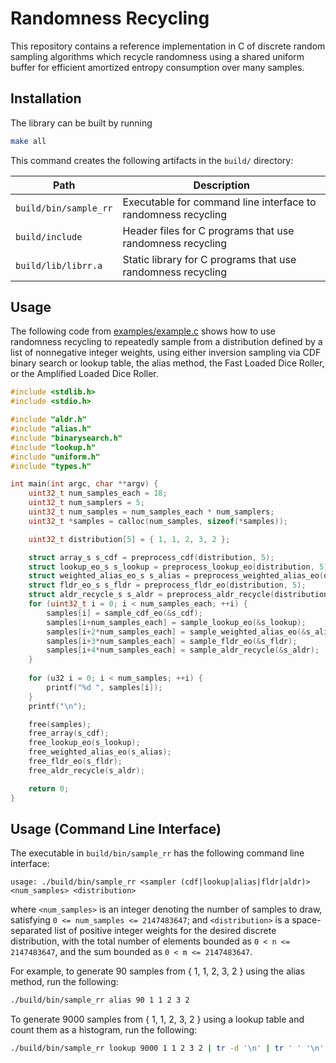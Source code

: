 # Randomness Recycling

This repository contains a reference implementation in C of
discrete random sampling algorithms which recycle randomness
using a shared uniform buffer for efficient amortized entropy
consumption over many samples.

## Installation

The library can be built by running

```sh
make all
```

This command creates the following artifacts in the `build/` directory:

| Path                  | Description                                                   |
| --------------------- | ------------------------------------------------------------- |
| `build/bin/sample_rr` | Executable for command line interface to randomness recycling |
| `build/include`       | Header files for C programs that use randomness recycling     |
| `build/lib/librr.a`   | Static library for C programs that use randomness recycling   |

## Usage

The following code from [examples/example.c](examples/example.c)
shows how to use randomness recycling to repeatedly sample from a distribution
defined by a list of nonnegative integer weights, using either
inversion sampling via CDF binary search or lookup table,
the alias method,
the Fast Loaded Dice Roller, or
the Amplified Loaded Dice Roller.

```c
#include <stdlib.h>
#include <stdio.h>

#include "aldr.h"
#include "alias.h"
#include "binarysearch.h"
#include "lookup.h"
#include "uniform.h"
#include "types.h"

int main(int argc, char **argv) {
    uint32_t num_samples_each = 18;
    uint32_t num_samplers = 5;
    uint32_t num_samples = num_samples_each * num_samplers;
    uint32_t *samples = calloc(num_samples, sizeof(*samples));

    uint32_t distribution[5] = { 1, 1, 2, 3, 2 };

    struct array_s s_cdf = preprocess_cdf(distribution, 5);
    struct lookup_eo_s s_lookup = preprocess_lookup_eo(distribution, 5);
    struct weighted_alias_eo_s s_alias = preprocess_weighted_alias_eo(distribution, 5);
    struct fldr_eo_s s_fldr = preprocess_fldr_eo(distribution, 5);
    struct aldr_recycle_s s_aldr = preprocess_aldr_recycle(distribution, 5);
    for (uint32_t i = 0; i < num_samples_each; ++i) {
        samples[i] = sample_cdf_eo(&s_cdf);
        samples[i+num_samples_each] = sample_lookup_eo(&s_lookup);
        samples[i+2*num_samples_each] = sample_weighted_alias_eo(&s_alias);
        samples[i+3*num_samples_each] = sample_fldr_eo(&s_fldr);
        samples[i+4*num_samples_each] = sample_aldr_recycle(&s_aldr);
    }
    
    for (u32 i = 0; i < num_samples; ++i) {
        printf("%d ", samples[i]);
    }
    printf("\n");

    free(samples);
    free_array(s_cdf);
    free_lookup_eo(s_lookup);
    free_weighted_alias_eo(s_alias);
    free_fldr_eo(s_fldr);
    free_aldr_recycle(s_aldr);

    return 0;
}
```

## Usage (Command Line Interface)

The executable in `build/bin/sample_rr` has the following command line interface:

```
usage: ./build/bin/sample_rr <sampler (cdf|lookup|alias|fldr|aldr)> <num_samples> <distribution>
```

where `<num_samples>` is an integer denoting the number of samples to draw,
satisfying `0 <= num_samples <= 2147483647`;
and `<distribution>` is a space-separated list of positive integer weights
for the desired discrete distribution,
with the total number of elements bounded as `0 < n <= 2147483647`,
and the sum bounded as `0 < m <= 2147483647`.

For example, to generate 90 samples from { 1, 1, 2, 3, 2 } using the alias method,
run the following:

```sh
./build/bin/sample_rr alias 90 1 1 2 3 2
```

To generate 9000 samples from { 1, 1, 2, 3, 2 } using a lookup table
and count them as a histogram, run the following:

```sh
./build/bin/sample_rr lookup 9000 1 1 2 3 2 | tr -d '\n' | tr ' ' '\n' | sort | uniq -c
```

